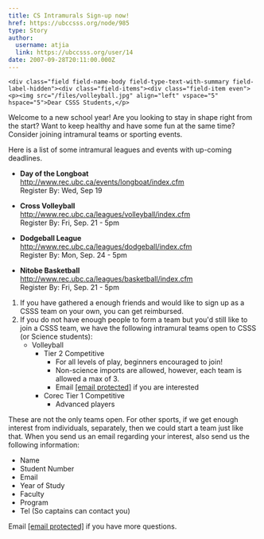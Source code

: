 ```yaml
---
title: CS Intramurals Sign-up now! 
href: https://ubccsss.org/node/985
type: Story
author:
  username: atjia
  link: https://ubccsss.org/user/14
date: 2007-09-28T20:11:00.000Z
---
```



    <div class="field field-name-body field-type-text-with-summary field-label-hidden"><div class="field-items"><div class="field-item even"><p><img src="/files/volleyball.jpg" align="left" vspace="5" hspace="5">Dear CSSS Students,</p>
<p>Welcome to a new school year!  Are you looking to stay in shape right from the start?  Want to keep healthy and have some fun at the same time? Consider joining intramural teams or sporting events.</p>
<p>Here is a list of some intramural leagues and events with up-coming deadlines.  </p>
<ul>
<li><strong>Day of the Longboat</strong><br>
<a href="http://www.rec.ubc.ca/events/longboat/index.cfm">http://www.rec.ubc.ca/events/longboat/index.cfm</a><br>
Register By: Wed, Sep 19 <p></p>
</li><li><strong>Cross Volleyball</strong><br>
<a href="http://www.rec.ubc.ca/leagues/volleyball/index.cfm">http://www.rec.ubc.ca/leagues/volleyball/index.cfm</a><br>
Register By: Fri, Sep. 21 - 5pm<p></p>
</li><li><strong>Dodgeball League</strong><br>
<a href="http://www.rec.ubc.ca/leagues/dodgeball/index.cfm">http://www.rec.ubc.ca/leagues/dodgeball/index.cfm</a><br>
Register By: Mon, Sep. 24 - 5pm<p></p>
</li><li><strong>Nitobe Basketball</strong><br>
<a href="http://www.rec.ubc.ca/leagues/basketball/index.cfm">http://www.rec.ubc.ca/leagues/basketball/index.cfm</a><br>
Register By: Fri, Sep. 21 - 5pm
</li></ul>
<ol>
<li>If you have gathered a enough friends and would like to sign up as a CSSS team on your own, you can get reimbursed.
</li><li>If you do not have enough people to form a team but you&apos;d still like to join a CSSS team, we have the following intramural teams open to CSSS (or Science students):
<ul>
<li>Volleyball
<ul>
<li>Tier 2 Competitive
<ul>
<li>For all levels of play, beginners encouraged to join!
</li><li>Non-science imports are allowed, however, each team is allowed a max of 3.
</li><li>Email <a href="/cdn-cgi/l/email-protection#d5a6a5baa7a1a695a1bdb0b6a0b7b0fbb6b4"><span class="__cf_email__" data-cfemail="0370736c71777043776b66607661662d6062">[email&#xA0;protected]</span></a> if you are interested
</li></ul>
</li><li>Corec Tier 1 Competitive
<ul>
<li>Advanced players
</li></ul>
</li></ul>
</li></ul>
</li></ol>
<p>These are not the only teams open.  For other sports, if we get enough interest from individuals, separately, then we could start a team just like that.  When you send us an email regarding your interest, also send us the following information:</p>
<ul>
<li>Name
</li><li>Student Number
</li><li>Email
</li><li>Year of Study
</li><li>Faculty
</li><li>Program
</li><li>Tel (So captains can contact you)
</li></ul>
<p>Email <a href="/cdn-cgi/l/email-protection#4437342b36303704302c21273126216a2725"><span class="__cf_email__" data-cfemail="5f2c2f302d2b2c1f2b373a3c2a3d3a713c3e">[email&#xA0;protected]</span></a> if you have more questions.</p>
</div></div></div>    <footer>
          </footer>
    